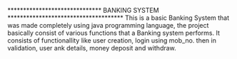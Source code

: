 ****************************** BANKING SYSTEM *************************************
This is a basic Banking System that was made completely using java programming language, the project basically consist of various functions that a Banking system performs. 
It consists of functionallity like user creation, login using mob_no. then in validation, user ank details, money deposit and withdraw.
